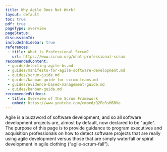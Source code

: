 ```yaml
---
title: Why Agile Does Not Work!
layout: default
toc: true
pdf: true
pageType: overview
pageStatus: 
discussionId: 
includeInSidebar: true
references:
 - title: What is Professional Scrum?
   url: https://www.scrum.org/what-professional-scrum
recommendedContent:
 - guide/detecting-agile-bs.md
 - guides/manifesto-for-agile-software-development.md
 - guides/scrum-guide.md
 - guides/kanban-guide-for-scrum-teams.md
 - guides/evidence-based-management-guide.md
 - guides/kanban-guide.md
recommendedVideos:
 - title: Overview of The Scrum Framework
   embed: https://www.youtube.com/embed/Q2Fo3sM6BVo
---
```


Agile is a buzzword of software development, and so all software development projects are, almost by default, now declared to be "agile". The purpose of this page is to provide guidance to program executives and acquisition professionals on how to detect software projects that are really using agile development versus those that are simply waterfall or spiral development in agile clothing (“agile-scrum-fall”).



